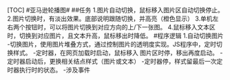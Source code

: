 [TOC]
#亚马逊轮播图#
##任务
1.图片自动切换，鼠标移入图片区自动切换停止。
2.图片切换时，有淡出效果。底部说明跟随切换，并高亮（橙色显示）
3.单机左右两个按钮时，可以将图片切换到对应方向的上/下一张图。
4.鼠标移入文本区时，切换到对应图片，且文本升高，鼠标移出时降低。
#程序逻辑
1.自动切换图片
-切换图片，使用图片堆叠方式，通过控制图片的透明度实现。JS程序中，定时切换样式。
-定时器，在网页加载时启动，鼠标移入 图片区时停，移出再度启动。
-定时器启动后，更换相关结点样式（图片或文本）
-定时器停，样式留最后一次定时器执行时的状态。
-涉及事件
